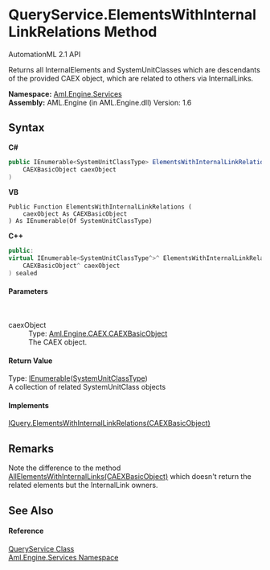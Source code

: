 # QueryService.ElementsWithInternalLinkRelations Method 
AutomationML 2.1 API 

Returns all InternalElements and SystemUnitClasses which are descendants of the provided CAEX object, which are related to others via InternalLinks.

**Namespace:**&nbsp;<a href="N_Aml_Engine_Services">Aml.Engine.Services</a><br />**Assembly:**&nbsp;AML.Engine (in AML.Engine.dll) Version: 1.6

## Syntax

**C#**<br />
``` C#
public IEnumerable<SystemUnitClassType> ElementsWithInternalLinkRelations(
	CAEXBasicObject caexObject
)
```

**VB**<br />
``` VB
Public Function ElementsWithInternalLinkRelations ( 
	caexObject As CAEXBasicObject
) As IEnumerable(Of SystemUnitClassType)
```

**C++**<br />
``` C++
public:
virtual IEnumerable<SystemUnitClassType^>^ ElementsWithInternalLinkRelations(
	CAEXBasicObject^ caexObject
) sealed
```


#### Parameters
&nbsp;<dl><dt>caexObject</dt><dd>Type: <a href="T_Aml_Engine_CAEX_CAEXBasicObject">Aml.Engine.CAEX.CAEXBasicObject</a><br />The CAEX object.</dd></dl>

#### Return Value
Type: <a href="https://docs.microsoft.com/dotnet/api/system.collections.generic.ienumerable-1" target="_parent" rel="noopener noreferrer">IEnumerable</a>(<a href="T_Aml_Engine_CAEX_SystemUnitClassType">SystemUnitClassType</a>)<br />A collection of related SystemUnitClass objects

#### Implements
<a href="M_Aml_Engine_Services_Interfaces_IQuery_ElementsWithInternalLinkRelations">IQuery.ElementsWithInternalLinkRelations(CAEXBasicObject)</a><br />

## Remarks
Note the difference to the method <a href="M_Aml_Engine_Services_QueryService_AllElementsWithInternalLinks">AllElementsWithInternalLinks(CAEXBasicObject)</a> which doesn't return the related elements but the InternalLink owners.

## See Also


#### Reference
<a href="T_Aml_Engine_Services_QueryService">QueryService Class</a><br /><a href="N_Aml_Engine_Services">Aml.Engine.Services Namespace</a><br />